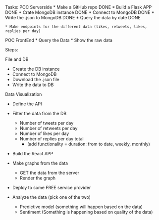Tasks:
POC Serverside
    * Make a GitHub repo DONE
    * Build a Flask APP DONE
    * Crate MongoDB instance DONE
    * Connect to MongoDB DONE
    * Write the .json to MongoDB DONE
    * Query the data by date DONE

    * Make endpoints for the different data (likes, retweets, likes, replies per day)

POC FrontEnd
    * Query the Data
    * Show the raw data


Steps:

File and DB
* Create the DB instance
* Connect to MongoDB
* Download the .json file 
* Write the data to DB

Data Visualization
* Define the API

* Filter the data from the DB
    * Number of tweets per day 
    * Number of retweets per day
    * Number of likes per day
    * Number of replies per day total 
        * (add functionality = duration: from to date, weekly, monthly)

* Build the React APP
* Make graphs from the data
    * GET the data from the server
    * Render the graph


* Deploy to some FREE service provider
* Analyze the data (pick one of the two)
    * Predictive model (something will happen based on the data) 
    * Sentiment (Something is happening based on quality of the data)
